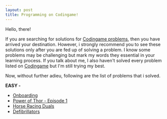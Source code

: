 ```yaml
---
layout: post
title: Programming on Codingame!
---
```


Hello, there!

If you are searching for solutions for [Codingame problems](https://www.codingame.com), then you have arrived your destination. However, i strongly recommend you to see these solutions only after you are fed up of solving a problem. I know some problems may be challenging but mark my words they essential in your learning process. If you talk about me, I also haven't solved every problem listed on [Codingame](https://www.codingame.com) but I'm still trying my best.

Now, without further adieu, following are the list of problems that i solved.

**EASY -**

* [Onboarding](https://meetsandesh.github.io/blogs/Codingame-Onboarding/)
* [Power of Thor - Episode 1](https://meetsandesh.github.io/blogs/Codingame-Power-of-Thor-Episode-1/)
* [Horse Racing Duals](https://meetsandesh.github.io/blogs/Codingame-Horse-racing-Duals/)
* [Defibrillators](https://meetsandesh.github.io/blogs/Codingame-Defibrillators/)
